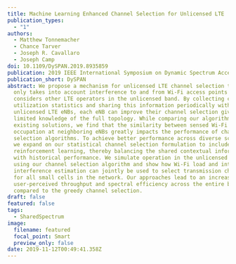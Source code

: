 ```yaml
---
title: Machine Learning Enhanced Channel Selection for Unlicensed LTE
publication_types:
  - "1"
authors:
  - Matthew Tonnemacher
  - Chance Tarver
  - Joseph R. Cavallaro
  - Joseph Camp
doi: 10.1109/DySPAN.2019.8935859
publication: 2019 IEEE International Symposium on Dynamic Spectrum Access Networks
publication_short: DySPAN
abstract: We propose a mechanism for unlicensed LTE channel selection that not
  only takes into account interference to and from Wi-Fi access points but also
  considers other LTE operators in the unlicensed band. By collecting channel
  utilization statistics and sharing this information periodically with other
  unlicensed LTE eNBs, each eNB can improve their channel selection given their
  limited knowledge of the full topology. While comparing our algorithm to
  existing solutions, we find that the similarity between sensed Wi-Fi
  occupation at neighboring eNBs greatly impacts the performance of channel
  selection algorithms. To achieve better performance across diverse scenarios,
  we expand on our statistical channel selection formulation to include
  reinforcement learning, thereby balancing the shared contextual information
  with historical performance. We simulate operation in the unlicensed band
  using our channel selection algorithm and show how Wi-Fi load and inter-cell
  interference estimation can jointly be used to select transmission channels
  for all small cells in the network. Our approaches lead to an increase in
  user-perceived throughput and spectral efficiency across the entire band when
  compared to the greedy channel selection.
draft: false
featured: false
tags:
  - SharedSpectrum
image:
  filename: featured
  focal_point: Smart
  preview_only: false
date: 2019-11-12T00:49:41.358Z
---
```

